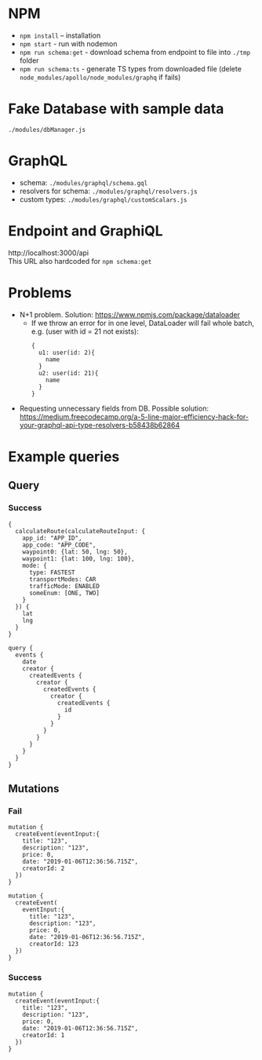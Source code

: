 # NPM
- `npm install` – installation
- `npm start` - run with nodemon
- `npm run schema:get` - download schema from endpoint to file into `./tmp` folder
- `npm run schema:ts` - generate TS types from downloaded file (delete `node_modules/apollo/node_modules/graphq` if fails)

# Fake Database with sample data
`./modules/dbManager.js`

# GraphQL
- schema: `./modules/graphql/schema.gql`
- resolvers for schema: `./modules/graphql/resolvers.js`
- custom types: `./modules/graphql/customScalars.js`

# Endpoint and GraphiQL
http://localhost:3000/api  
This URL also hardcoded for `npm schema:get` 

# Problems
- N+1 problem. Solution: https://www.npmjs.com/package/dataloader
  - If we throw an error for in one level, DataLoader will fail whole batch, e.g. (user with id = 21 not exists):
    ~~~~
    { 
      u1: user(id: 2){
        name
      } 
      u2: user(id: 21){
        name
      } 
    }
    ~~~~
- Requesting unnecessary fields from DB. Possible solution: https://medium.freecodecamp.org/a-5-line-major-efficiency-hack-for-your-graphql-api-type-resolvers-b58438b62864

# Example queries

## Query
### Success

~~~~
{
  calculateRoute(calculateRouteInput: {
    app_id: "APP_ID", 
    app_code: "APP_CODE", 
    waypoint0: {lat: 50, lng: 50}, 
    waypoint1: {lat: 100, lng: 100},
    mode: {
      type: FASTEST
      transportModes: CAR
      trafficMode: ENABLED
      someEnum: [ONE, TWO]
    }
  }) {
    lat
    lng
  }
}
~~~~

~~~~
query {
  events {
    date
    creator {
      createdEvents {
        creator {
          createdEvents {
            creator {
              createdEvents {
                id
              }
            }
          }
        }
      }
    }
  }
}
~~~~



## Mutations
### Fail
~~~~
mutation {
  createEvent(eventInput:{
    title: "123", 
    description: "123", 
    price: 0, 
    date: "2019-01-06T12:36:56.715Z", 
    creatorId: 2
  })
}
~~~~

~~~~
mutation {
  createEvent(
    eventInput:{
      title: "123", 
      description: "123", 
      price: 0, 
      date: "2019-01-06T12:36:56.715Z", 
      creatorId: 123
  })
}
~~~~
### Success
~~~~ 
mutation {
  createEvent(eventInput:{
    title: "123", 
    description: "123", 
    price: 0,
    date: "2019-01-06T12:36:56.715Z", 
    creatorId: 1
  })
}
~~~~

